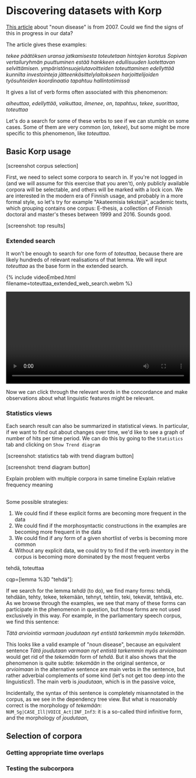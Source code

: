 # Discovering datasets with Korp

[This article](https://www.kotus.fi/nyt/kolumnit_artikkelit_ja_esitelmat/kielipakina_%282006_2009%29/substantiivitaudin_oireita) about "noun disease" is from 2007. Could we find the signs of this in progress in our data?

The article gives these examples:

_tekee päätöksen uransa jatkamisesta_
_toteutetaan hintojen korotus_
_Sopivan vertailuryhmän puuttuminen estää hankkeen edullisuuden luotettavan selvittämisen._
_ympäristönsuojelutavoitteiden toteuttaminen edellyttää kunnilta investointeja jätteenkäsittelylaitokseen_
_harjoittelijoiden työsuhteiden koordinaatio tapahtuu hallintotiimissä_

It gives a list of verb forms often associated with this phenomenon:

_aiheuttaa_, _edellyttää_, _vaikuttaa_, _ilmenee_, _on_, _tapahtuu_, _tekee_, _suorittaa_, _toteuttaa_

Let's do a search for some of these verbs to see if we can stumble on some cases. Some of them are very common (_on_, _tekee_), but some might be more specific to this phenomenon, like _toteuttaa_. 

## Basic Korp usage

[screenshot corpus selection]

First, we need to select some corpora to search in. If you're not logged in (and we will assume for this exercise that you aren't), only publicly available corpora will be selectable, and others will be marked with a lock icon. We are interested in the modern era of Finnish usage, and probably in a more formal style, so let's try for example "Akateemisia tekstejä", academic texts, which grouping contains one corpus: E-thesis, a collection of Finnish doctoral and master's theses between 1999 and 2016. Sounds good.

[screenshot: top results]



### Extended search

It won't be enough to search for one form of _toteuttaa_, because there are likely hundreds of relevant realisations of that lemma. We will input _toteuttaa_ as the base form in the extended search.

{% include videoEmbed.html filename=toteuttaa_extended_web_search.webm %}

<video  style="display:block; width:100%; height:auto;" autoplay controls loop="loop">
       <source src="img/toteuttaa_extended_search.webm" type="video/mp4" />
</video>

Now we can click through the relevant words in the concordance and make observations about what linguistic features might be relevant.

### Statistics views

Each search result can also be summarized in statistical views. In particular, if we want to find out about changes over time, we'd like to see a graph of number of hits per time period. We can do this by going to the `Statistics` tab and clicking on `Show Trend diagram`

[screenshot: statistics tab with trend diagram button]

[screenshot: trend diagram button]

Explain problem with multiple corpora in same timeline
Explain relative frequency meaning

## 


Some possible strategies:

1) We could find if these explicit forms are becoming more frequent in the data
2) We could find if the morphosyntactic constructions in the examples are becoming more frequent in the data
3) We could find if any form of a given shortlist of verbs is becoming more common
4) Without any explicit data, we could try to find if the verb inventory in the corpus is becoming more dominated by the most frequent verbs



tehdä, toteuttaa

cqp=[lemma %3D "tehdä"]: 

If we search for the lemma _tehdä_ (to do), we find many forms: tehdä, tehdään, tehty, tekee, tekemään, tehnyt, tehtiin, teki, tekevät, tehtävä, etc. As we browse through the examples, we see that many of these forms can participate in the phenomenon in question, but those forms are not used exclusively in this way. For example, in the parliamentary speech corpus, we find this sentence:

_Tätä arviointia varmaan joudutaan nyt entistä tarkemmin myös tekemään._

This looks like a valid example of "noun disease", because an equivalent sentence _Tätä joudutaan varmaan nyt entistä tarkemmin myös arvioimaan_ would get rid of the _tekemään_ form of _tehdä_. But it also shows that the phenomenon is quite subtle: _tekemään_ in the original sentence, or _arvioimaan_ in the alternative sentence are main verbs in the sentence, but rather adverbial complements of some kind (let's not get too deep into the linguistics!). The main verb is _joudutaan_, which is in the passive voice, 

Incidentally, the syntax of this sentence is completely misannotated in the corpus, as we see in the dependency tree view. But what is reasonably correct is the morphology of _tekemään_: `NUM_Sg|CASE_Ill|VOICE_Act|INF_Inf3`: it is a so-called third infinitive form, and the morphology of _joudutaan_, 

## Selection of corpora

### Getting appropriate time overlaps

### Testing the subcorpora
